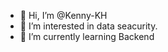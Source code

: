 - 👋 Hi, I’m @Kenny-KH
- 👀 I’m interested in data seacurity.
- 🌱 I’m currently learning Backend


<!---
Kenny-KH/Kenny-KH is a ✨ special ✨ repository because its `README.md` (this file) appears on your GitHub profile.
You can click the Preview link to take a look at your changes.
--->
